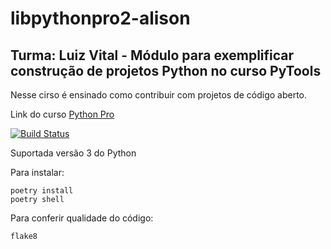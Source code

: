 # libpythonpro2-alison

## Turma: Luiz Vital - Módulo para exemplificar construção de projetos Python no curso PyTools

Nesse cirso é ensinado como contribuir com projetos de código aberto.

Link do curso [Python Pro](https://www.python.pro.br/)

[![Build Status](https://travis-ci.org/alisonamerico/libpythonpro2-alison.svg?branch=master)](https://travis-ci.org/alisonamerico/libpythonpro2-alison)

Suportada versão 3 do Python

Para instalar:

```console
poetry install
poetry shell
```

Para conferir qualidade do código:

```console
flake8
```
